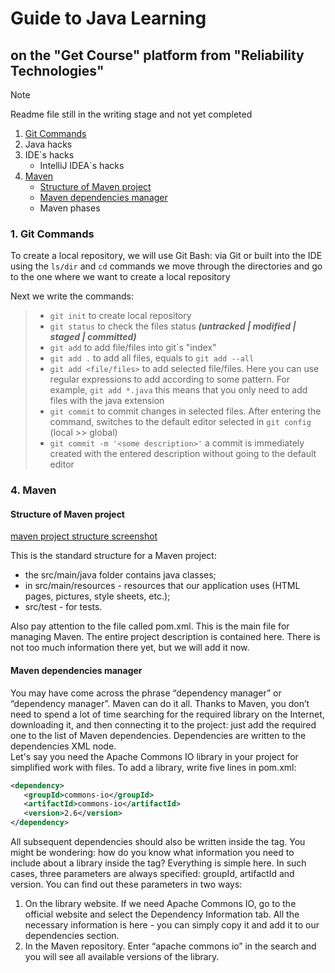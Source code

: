 # Guide to Java Learning

## on the "Get Course" platform from "Reliability Technologies"

> [!NOTE]
> Readme file
still in the writing stage and not yet completed

1. [Git Commands](#a-idgit-commands--1-git-commands)
2. Java hacks
3. IDE`s hacks
   + IntelliJ IDEA`s hacks
4. [Maven](#a-idmaven--4-maven)
   + [Structure of Maven project](#a-idstructure-structure-of-maven-project)
   + [Maven dependencies manager](#a-iddep-manager-maven-dependencies-manager)
   + Maven phases



### <a id="git-commands" /> 1. Git Commands

To create a local repository, we will use Git Bash: 
via Git or built into the IDE
using the `ls/dir` and `cd` commands we move through the directories 
and go to the one where we want to create a local repository

Next we write the commands: 
>+ `git init` to create local repository
>+ `git status` to check the files status 
**_(untracked | modified | staged | committed)_**
>+ `git add` to add file/files into git`s "index"
>  + `git add .` to add all files, equals to `git add --all` 
>  + `git add <file/files>` to add selected file/files. 
>  Here you can use regular expressions to add according to 
>  some pattern. For example, `git add *.java` this means that 
>  you only need to add files with the java extension
>+ `git commit` to commit changes in selected files. 
After entering the command, switches to the default editor 
selected in `git config` (local >> global)
>  + `git commit -m '<some description>'` a commit is immediately 
  created with the entered description without going to the default editor




###  <a id="maven" /> 4. Maven

#### <a id="structure"> Structure of Maven project

[maven project structure screenshot](https://fs-thb01.getcourse.ru/fileservice/file/thumbnail/h/9973be9f91a02d2af69d3c7301ab1447.png/s/f1200x/a/320990/sc/147)

This is the standard structure for a Maven project:

+ the src/main/java folder contains java classes;
+ in src/main/resources - resources that our application uses (HTML pages, pictures, style sheets, etc.);
+ src/test - for tests.

Also pay attention to the file called pom.xml. This is the main file for managing Maven. The entire project description is contained here. There is not too much information there yet, but we will add it now.

#### <a id="dep-manager"> Maven dependencies manager

You may have come across the phrase “dependency manager” or “dependency manager”. 
Maven can do it all. Thanks to Maven, you don’t need to spend a lot of time searching for the required library 
on the Internet, downloading it, and then connecting it to the project: just add the required one to the list 
of Maven dependencies. Dependencies are written to the dependencies XML node.\
Let's say you need the Apache Commons IO library in your project for simplified work with files. 
To add a library, write five lines in pom.xml:
```xml
<dependency>
   <groupId>commons-io</groupId>
   <artifactId>commons-io</artifactId>
   <version>2.6</version>
</dependency>
```
All subsequent dependencies should also be written inside the <dependencies> tag. You might be wondering: how do you know what information you need to include about a library inside the <dependency> tag? Everything is simple here. In such cases, three parameters are always specified: groupId, artifactId and version. You can find out these parameters in two ways:
1. On the library website. If we need Apache Commons IO, go to the official website and select the Dependency Information tab. All the necessary information is here - you can simply copy it and add it to our dependencies section.
2. In the Maven repository. Enter “apache commons io” in the search and you will see all available versions of the library.
